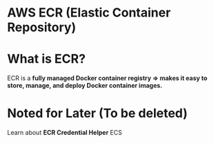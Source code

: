 # AWS ECR (Elastic Container Repository)

# What is ECR?
ECR is a **fully managed Docker container registry => makes it easy to store, manage, and deploy Docker container images.**


# Noted for Later (To be deleted)
Learn about **ECR Credential Helper**
ECS
